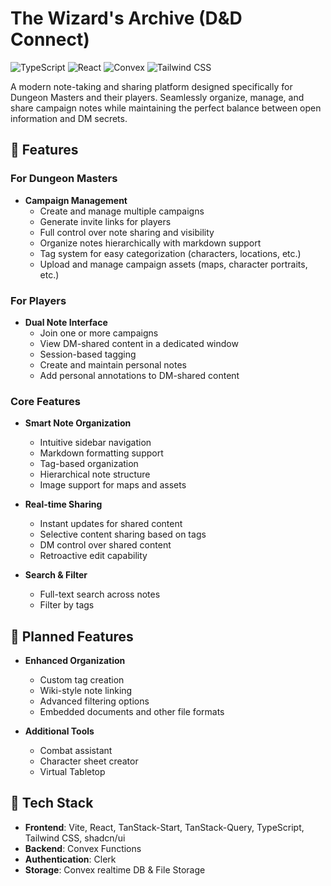 # The Wizard's Archive (D&D Connect)

![TypeScript](https://img.shields.io/badge/TypeScript-007ACC?style=for-the-badge&logo=typescript&logoColor=white)
![React](https://img.shields.io/badge/React-20232A?style=for-the-badge&logo=react&logoColor=61DAFB)
![Convex](https://img.shields.io/badge/Convex-FF731D?style=for-the-badge)
![Tailwind CSS](https://img.shields.io/badge/Tailwind_CSS-38B2AC?style=for-the-badge&logo=tailwind-css&logoColor=white)

A modern note-taking and sharing platform designed specifically for Dungeon Masters and their players. Seamlessly organize, manage, and share campaign notes while maintaining the perfect balance between open information and DM secrets.

## 🎲 Features

### For Dungeon Masters

- **Campaign Management**
  - Create and manage multiple campaigns
  - Generate invite links for players
  - Full control over note sharing and visibility
  - Organize notes hierarchically with markdown support
  - Tag system for easy categorization (characters, locations, etc.)
  - Upload and manage campaign assets (maps, character portraits, etc.)

### For Players

- **Dual Note Interface**
  - Join one or more campaigns
  - View DM-shared content in a dedicated window
  - Session-based tagging
  - Create and maintain personal notes
  - Add personal annotations to DM-shared content

### Core Features

- **Smart Note Organization**
  - Intuitive sidebar navigation
  - Markdown formatting support
  - Tag-based organization
  - Hierarchical note structure
  - Image support for maps and assets

- **Real-time Sharing**
  - Instant updates for shared content
  - Selective content sharing based on tags
  - DM control over shared content
  - Retroactive edit capability

- **Search & Filter**
  - Full-text search across notes
  - Filter by tags

## 🎯 Planned Features

- **Enhanced Organization**
  - Custom tag creation
  - Wiki-style note linking
  - Advanced filtering options
  - Embedded documents and other file formats

- **Additional Tools**
  - Combat assistant
  - Character sheet creator
  - Virtual Tabletop

## 🔧 Tech Stack

- **Frontend**: Vite, React, TanStack-Start, TanStack-Query, TypeScript, Tailwind CSS, shadcn/ui
- **Backend**: Convex Functions
- **Authentication**: Clerk
- **Storage**: Convex realtime DB & File Storage
